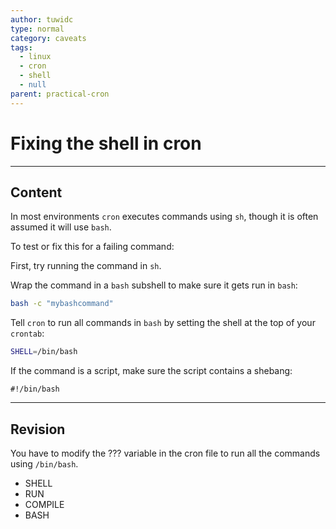 ```yaml
---
author: tuwidc
type: normal
category: caveats
tags:
  - linux
  - cron
  - shell
  - null
parent: practical-cron
---
```


# Fixing the shell in cron


---

## Content

In most environments `cron` executes commands using `sh`, though  it is often assumed it will use `bash`.

To test or fix this for a failing command:

First, try running the command in `sh`.

Wrap the command in a `bash` subshell to make sure it gets run in `bash`:

```bash
bash -c "mybashcommand"
```

Tell `cron` to run all commands in `bash` by setting the shell at the top of your `crontab`:

```bash
SHELL=/bin/bash
```

If the command is a script, make sure the script contains a shebang:

```plain-text
#!/bin/bash
```


---

## Revision

You have to modify the ??? variable in the cron file to run all the commands using `/bin/bash`.

- SHELL
- RUN
- COMPILE
- BASH

